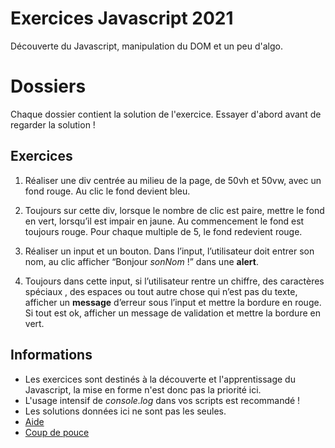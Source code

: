 
# Exercices Javascript 2021

  

Découverte du Javascript, manipulation du DOM et un peu d'algo.

  
  

# Dossiers

  

Chaque dossier contient la solution de l'exercice. Essayer d'abord avant de regarder la solution !

  

## Exercices

  

1.  Réaliser une div centrée au milieu de la page, de 50vh et 50vw, avec un fond rouge. Au clic le fond devient bleu.

2.  Toujours sur cette div, lorsque le nombre de clic est paire, mettre le fond en vert, lorsqu’il est impair en jaune. Au commencement le fond est toujours rouge. Pour chaque multiple de 5, le fond redevient rouge.

3.  Réaliser un input et un bouton. Dans l’input, l’utilisateur doit entrer son nom, au clic afficher “Bonjour *sonNom* !” dans une **alert**.

4.  Toujours dans cette input, si l’utilisateur rentre un chiffre, des caractères spéciaux , des espaces ou tout autre chose qui n’est pas du texte, afficher un **message** d’erreur sous l’input et mettre la bordure en rouge. Si tout est ok, afficher un message de validation et mettre la bordure en vert.


## Informations

 - Les exercices sont destinés à la découverte et l'apprentissage du Javascript, la mise en forme n'est donc pas la priorité ici. 
 - L'usage intensif de *console.log* dans vos scripts est recommandé !
 - Les solutions données ici ne sont pas les seules.
 - [Aide ](https://www.google.fr/)
 - [Coup de pouce](https://developer.mozilla.org/fr/docs/Learn/Getting_started_with_the_web/JavaScript_basics)
 

